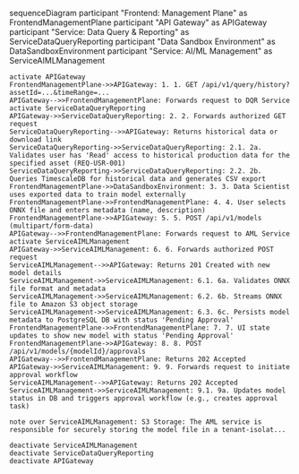 sequenceDiagram
    participant "Frontend: Management Plane" as FrontendManagementPlane
    participant "API Gateway" as APIGateway
    participant "Service: Data Query & Reporting" as ServiceDataQueryReporting
    participant "Data Sandbox Environment" as DataSandboxEnvironment
    participant "Service: AI/ML Management" as ServiceAIMLManagement

    activate APIGateway
    FrontendManagementPlane->>APIGateway: 1. 1. GET /api/v1/query/history?assetId=...&timeRange=...
    APIGateway-->>FrontendManagementPlane: Forwards request to DQR Service
    activate ServiceDataQueryReporting
    APIGateway->>ServiceDataQueryReporting: 2. 2. Forwards authorized GET request
    ServiceDataQueryReporting-->>APIGateway: Returns historical data or download link
    ServiceDataQueryReporting->>ServiceDataQueryReporting: 2.1. 2a. Validates user has 'Read' access to historical production data for the specified asset (REQ-USR-001)
    ServiceDataQueryReporting->>ServiceDataQueryReporting: 2.2. 2b. Queries TimescaleDB for historical data and generates CSV export
    FrontendManagementPlane->>DataSandboxEnvironment: 3. 3. Data Scientist uses exported data to train model externally
    FrontendManagementPlane->>FrontendManagementPlane: 4. 4. User selects ONNX file and enters metadata (name, description)
    FrontendManagementPlane->>APIGateway: 5. 5. POST /api/v1/models (multipart/form-data)
    APIGateway-->>FrontendManagementPlane: Forwards request to AML Service
    activate ServiceAIMLManagement
    APIGateway->>ServiceAIMLManagement: 6. 6. Forwards authorized POST request
    ServiceAIMLManagement-->>APIGateway: Returns 201 Created with new model details
    ServiceAIMLManagement->>ServiceAIMLManagement: 6.1. 6a. Validates ONNX file format and metadata
    ServiceAIMLManagement->>ServiceAIMLManagement: 6.2. 6b. Streams ONNX file to Amazon S3 object storage
    ServiceAIMLManagement->>ServiceAIMLManagement: 6.3. 6c. Persists model metadata to PostgreSQL DB with status 'Pending Approval'
    FrontendManagementPlane->>FrontendManagementPlane: 7. 7. UI state updates to show new model with status 'Pending Approval'
    FrontendManagementPlane->>APIGateway: 8. 8. POST /api/v1/models/{modelId}/approvals
    APIGateway-->>FrontendManagementPlane: Returns 202 Accepted
    APIGateway->>ServiceAIMLManagement: 9. 9. Forwards request to initiate approval workflow
    ServiceAIMLManagement-->>APIGateway: Returns 202 Accepted
    ServiceAIMLManagement->>ServiceAIMLManagement: 9.1. 9a. Updates model status in DB and triggers approval workflow (e.g., creates approval task)

    note over ServiceAIMLManagement: S3 Storage: The AML service is responsible for securely storing the model file in a tenant-isolat...

    deactivate ServiceAIMLManagement
    deactivate ServiceDataQueryReporting
    deactivate APIGateway
